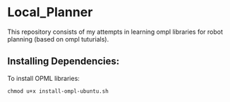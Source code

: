 # Local_Planner
This repository consists of my attempts in learning ompl libraries for robot planning (based on ompl tuturials). 

## Installing Dependencies:
To install OPML libraries:

```
chmod u+x install-ompl-ubuntu.sh
```

